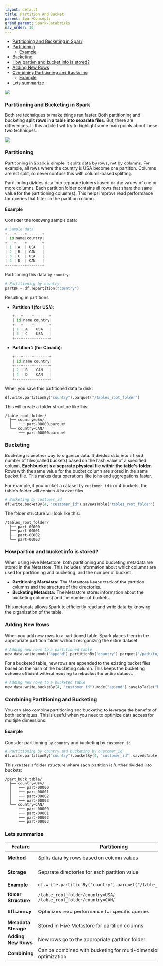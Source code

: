 ```yaml
---
layout: default
title: Partition And Bucket
parent: SparkConcepts
grand_parent: Spark-Databricks
nav_order: 10
---
```


- [Partitioning and Bucketing in Spark](#partitioning-and-bucketing-in-spark)
- [Partitioning](#partitioning)
  - [Example](#example)
- [Bucketing](#bucketing)
- [How partion and bucket info is stored?](#how-partion-and-bucket-info-is-stored)
- [Adding New Rows](#adding-new-rows)
- [Combining Partitioning and Bucketing](#combining-partitioning-and-bucketing)
  - [Example](#example-1)
- [Lets summarize](#lets-summarize)

![](images/custom-image-2024-07-12-17-23-20.png)

### Partitioning and Bucketing in Spark

Both are techniques to make things run faster. Both partitioning and bucketing **split rows in a table into separate files**. But, there are differences. In this article I will try to highlight some main points about these two techniques.

![](images/custom-image-2024-07-12-15-28-58.png)

### Partitioning

Partitioning in Spark is simple: it splits data by rows, not by columns. For example, all rows where the country is USA become one partition. Columns are not split, so never confuse this with column-based splitting.

Partitioning divides data into separate folders based on the values of one or more columns. Each partition folder contains all rows that share the same value for the partitioning column(s). This helps improve read performance for queries that filter on the partition column.

#### Example

Consider the following sample data:

```python
# Sample data
+---+----+-------+
| id|name|country|
+---+----+-------+
| 1 | A  | USA   |
| 2 | B  | CAN   |
| 3 | C  | USA   |
| 4 | D  | CAN   |
+---+----+-------+
```

Partitioning this data by `country`:

```python
# Partitioning by country
partDF = df.repartition("country")
```

Resulting in partitions:

- **Partition 1 (for USA)**:
  ```python
  +---+----+-------+
  | id|name|country|
  +---+----+-------+
  | 1 | A  | USA   |
  | 3 | C  | USA   |
  +---+----+-------+
  ```

- **Partition 2 (for Canada)**:
  ```python
  +---+----+-------+
  | id|name|country|
  +---+----+-------+
  | 2 | B  | CAN   |
  | 4 | D  | CAN   |
  +---+----+-------+
  ```

When you save this partitioned data to disk:

```python
df.write.partitionBy("country").parquet("/tables_root_folder")
```

This will create a folder structure like this:

```
/table_root_folder/
  ├── country=USA/
  │   └── part-00000.parquet
  └── country=CAN/
      └── part-00000.parquet
```

### Bucketing

Bucketing is another way to organize data. It divides data into a fixed number of files(called buckets) based on the hash value of a specified column. **Each bucket is a separate physical file within the table's folder.** Rows with the same value for the bucket column are stored in the same bucket file. This makes data operations like joins and aggregations faster.

For example, if you bucket a dataset by `customer_id` into 4 buckets, the table's folder will contain 4 bucket files.

```python
# Bucketing by customer_id
df.write.bucketBy(4, "customer_id").saveAsTable("tables_root_folder")
```

The folder structure will look like this:

```
/tables_root_folder/
  ├── part-00000
  ├── part-00001
  ├── part-00002
  └── part-00003
```

### How partion and bucket info is stored?

When using Hive Metastore, both partitioning and bucketing metadata are stored in the Metastore. This includes information about which columns are used for partitioning and bucketing, and the number of buckets.

- **Partitioning Metadata:** The Metastore keeps track of the partition columns and the structure of the directories.
- **Bucketing Metadata:** The Metastore stores information about the bucketing column(s) and the number of buckets.

This metadata allows Spark to efficiently read and write data by knowing the organization of the table.

### Adding New Rows

When you add new rows to a partitioned table, Spark places them in the appropriate partition folder without reorganizing the entire dataset.

```python
# Adding new rows to a partitioned table
new_data.write.mode("append").partitionBy("country").parquet("/path/to/partitioned_data")
```

For a bucketed table, new rows are appended to the existing bucket files based on the hash of the bucketing column. This keeps the bucketing scheme efficient without needing to rebucket the entire dataset.

```python
# Adding new rows to a bucketed table
new_data.write.bucketBy(4, "customer_id").mode("append").saveAsTable("bucketed_table")
```

### Combining Partitioning and Bucketing

You can also combine partitioning and bucketing to leverage the benefits of both techniques. This is useful when you need to optimize data access for multiple dimensions.

#### Example

Consider partitioning by `country` and bucketing by `customer_id`.

```python
# Partitioning by country and bucketing by customer_id
df.write.partitionBy("country").bucketBy(4, "customer_id").saveAsTable("part_buck_table")
```

This creates a folder structure where each partition is further divided into buckets:

```
/part_buck_table/
  ├── country=USA/
  │   ├── part-00000
  │   ├── part-00001
  │   ├── part-00002
  │   └── part-00003
  └── country=CAN/
      ├── part-00000
      ├── part-00001
      ├── part-00002
      └── part-00003
```

### Lets summarize

| Feature                | Partitioning                                             | Bucketing                                                |
|------------------------|----------------------------------------------------------|----------------------------------------------------------|
| **Method**             | Splits data by rows based on column values               | Splits data into a fixed number of buckets based on hash |
| **Storage**            | Separate directories for each partition value            | Separate files (buckets) within the table folder      |
| **Example**            | `df.write.partitionBy("country").parquet("/table_root_folder")` | `df.write.bucketBy(4, "customer_id").saveAsTable("tableName")` |
| **folder Structure**| `/table_root_folder/country=USA/`<br>`/table_root_folder/country=CAN/` | `/table_root_folder/part-00000`<br>`/table_root_folder/part-00001` |
| **Efficiency**         | Optimizes read performance for specific queries          | Optimizes join and aggregation performance               |
| **Metadata Storage**   | Stored in Hive Metastore for partition columns           | Stored in Hive Metastore for bucketing columns and number of buckets |
| **Adding New Rows**    | New rows go to the appropriate partition folder       | New rows are appended to the appropriate bucket files    |
| **Combining**          | Can be combined with bucketing for multi-dimensional optimization | Can be combined with partitioning for multi-dimensional optimization |